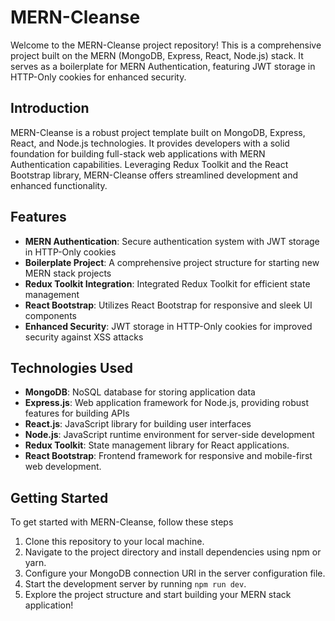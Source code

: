 # MERN-Cleanse

Welcome to the MERN-Cleanse project repository! This is a comprehensive project built on the MERN (MongoDB, Express, React, Node.js) stack. It serves as a boilerplate for MERN Authentication, featuring JWT storage in HTTP-Only cookies for enhanced security.

## Introduction

MERN-Cleanse is a robust project template built on MongoDB, Express, React, and Node.js technologies. It provides developers with a solid foundation for building full-stack web applications with MERN Authentication capabilities. Leveraging Redux Toolkit and the React Bootstrap library, MERN-Cleanse offers streamlined development and enhanced functionality.

## Features

- **MERN Authentication**: Secure authentication system with JWT storage in HTTP-Only cookies
- **Boilerplate Project**: A comprehensive project structure for starting new MERN stack projects
- **Redux Toolkit Integration**: Integrated Redux Toolkit for efficient state management
- **React Bootstrap**: Utilizes React Bootstrap for responsive and sleek UI components
- **Enhanced Security**: JWT storage in HTTP-Only cookies for improved security against XSS attacks

## Technologies Used

- **MongoDB**: NoSQL database for storing application data
- **Express.js**: Web application framework for Node.js, providing robust features for building APIs
- **React.js**: JavaScript library for building user interfaces
- **Node.js**: JavaScript runtime environment for server-side development
- **Redux Toolkit**: State management library for React applications.
- **React Bootstrap**: Frontend framework for responsive and mobile-first web development.

## Getting Started

To get started with MERN-Cleanse, follow these steps

1. Clone this repository to your local machine.
2. Navigate to the project directory and install dependencies using npm or yarn.
3. Configure your MongoDB connection URI in the server configuration file.
4. Start the development server by running `npm run dev`.
5. Explore the project structure and start building your MERN stack application!

